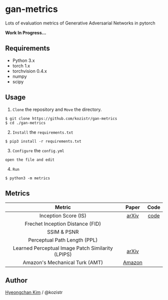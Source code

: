 # gan-metrics
Lots of evaluation metrics of Generative Adversarial Networks in pytorch

**Work In Progress...**

## Requirements

* Python 3.x
* torch 1.x
* torchvision 0.4.x
* numpy
* scipy

## Usage

1. `Clone` the repository and `Move` the directory.

```shell script
$ git clone https://github.com/kozistr/gan-metrics
$ cd ./gan-metrics
```

2. `Install` the `requirements.txt` 

```shell script
$ pip3 install -r requirements.txt
```

3. `Configure` the `config.yml` 

```shell script
open the file and edit
```

4. `Run`

```shell script
$ python3 -m metrics
```

## Metrics

| Metric | Paper | Code |
| :---: | :---: | :---: |
| Inception Score (IS) | [arXiv](https://arxiv.org/abs/1801.01973) | [code]( ./metrics/is) |
| Frechet Inception Distance (FID) | | |
| SSIM & PSNR | | |
| Perceptual Path Length (PPL) | | |
| Learned Perceptual Image Patch Similarity (LPIPS) | [arXiv](https://arxiv.org/abs/1801.03924) | |
| Amazon's Mechanical Turk (AMT) | [Amazon](https://www.mturk.com/) | |

## Author

[Hyeongchan Kim](http://kozistr.tech) / @kozistr

